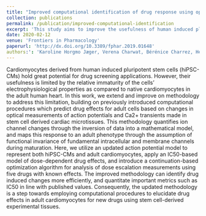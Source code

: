 ```yaml
---
title: "Improved computational identification of drug response using optical measurements of human stem cell derived cardiomyocytes in microphysiological systems"
collection: publications
permalink: /publication/improved-computational-identification
excerpt: 'This study aims to improve the usefulness of human induced pluripotent stem cell-derived cardiomyocytes (hiPSC-CMs) for drug screening applications by addressing their relative immaturity compared to adult cardiomyocytes. By utilizing an updated computational procedure, the methodology can more efficiently identify drug-induced changes and quantitate important metrics, ultimately enhancing the potential for employing stem cell-derived experimental tissues in elucidating drug effects in adult cardiomyocytes'
date: 2020-02-12
venue: 'Frontiers in Pharmacology'
paperurl: 'http://dx.doi.org/10.3389/fphar.2019.01648'
authors:': 'Karoline Horgmo Jæger, Verena Charwat, Bérénice Charrez, Henrik Finsberg, Mary M. Maleckar, Samuel Wall, Kevin E. Healy, Aslak Tveito'
---
```



Cardiomyocytes derived from human induced pluripotent stem cells (hiPSC-CMs) hold great potential for drug screening applications. However, their usefulness is limited by the relative immaturity of the cells’ electrophysiological properties as compared to native cardiomyocytes in the adult human heart. In this work, we extend and improve on methodology to address this limitation, building on previously introduced computational procedures which predict drug effects for adult cells based on changes in optical measurements of action potentials and Ca2+ transients made in stem cell derived cardiac microtissues. This methodology quantifies ion channel changes through the inversion of data into a mathematical model, and maps this response to an adult phenotype through the assumption of functional invariance of fundamental intracellular and membrane channels during maturation. Here, we utilize an updated action potential model to represent both hiPSC-CMs and adult cardiomyocytes, apply an IC50-based model of dose-dependent drug effects, and introduce a continuation-based optimization algorithm for analysis of dose escalation measurements using five drugs with known effects. The improved methodology can identify drug induced changes more efficiently, and quantitate important metrics such as IC50 in line with published values. Consequently, the updated methodology is a step towards employing computational procedures to elucidate drug effects in adult cardiomyocytes for new drugs using stem cell-derived experimental tissues.